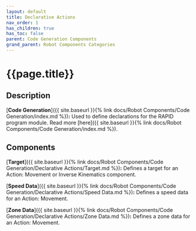 ```yaml
---
layout: default
title: Declarative Actions
nav_order: 1
has_children: true
has_toc: false
parent: Code Generation Components
grand_parent: Robot Components Categories
---
```


# **{{page.title}}**

## **Description**

[**Code Generation**]({{ site.baseurl }}{% link docs/Robot Components/Code Generation/index.md %})**:** Used to define declarations for the RAPID program module. Read more [here]({{ site.baseurl }}{% link docs/Robot Components/Code Generation/index.md %}).

## **Components**

[**Target**]({{ site.baseurl }}{% link docs/Robot Components/Code Generation/Declarative Actions/Target.md %})**:** Defines a target for an Action: Movement or Inverse Kinematics component.

[**Speed Data**]({{ site.baseurl }}{% link docs/Robot Components/Code Generation/Declarative Actions/Speed Data.md %})**:** Defines a speed data for an Action: Movement.

[**Zone Data**]({{ site.baseurl }}{% link docs/Robot Components/Code Generation/Declarative Actions/Zone Data.md %})**:** Defines a zone data for an Action: Movement.
